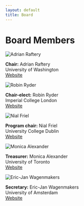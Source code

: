 ```yaml
---
layout: default
title: Board
---
```


# Board Members

<div class="board-container">

  <div class="board-member">
    <img src="{{ '/assets/images/raftery.jpg' | relative_url }}" alt="Adrian Raftery">
    <p><strong>Chair:</strong> Adrian Raftery<br>
       University of Washington<br>
       <a href="https://sites.stat.washington.edu/raftery/">Website</a></p>
  </div>

  <div class="board-member">
    <img src="{{ '/assets/images/ryder.jpg' | relative_url }}" alt="Robin Ryder">
    <p><strong>Chair-elect:</strong> Robin Ryder<br>
       Imperial College London<br>
       <a href="https://sites.google.com/site/robryd/">Website</a></p>
  </div>

  <div class="board-member">
    <img src="{{ '/assets/images/friel.jpg' | relative_url }}" alt="Nial Friel">
    <p><strong>Program chair:</strong> Nial Friel<br>
       University College Dublin<br>
       <a href="https://maths.ucd.ie/~nial/">Website</a></p>
  </div>

  <div class="board-member">
    <img src="{{ '/assets/images/alexander.jpg' | relative_url }}" alt="Monica Alexander">
    <p><strong>Treasurer:</strong> Monica Alexander<br>
    University of Toronto<br/>
       <a href="https://www.monicaalexander.com/">Website</a>
       </p>
  </div>

  <div class="board-member">
    <img src="{{ '/assets/images/wagenmakers.jpg' | relative_url }}" alt="Eric-Jan Wagenmakers">
    <p><strong>Secretary:</strong> Eric-Jan Wagenmakers<br>
        University of Amsterdam<br/>
       <a href="https://www.ejwagenmakers.com/">Website</a>
       </p>
  </div>

</div>

